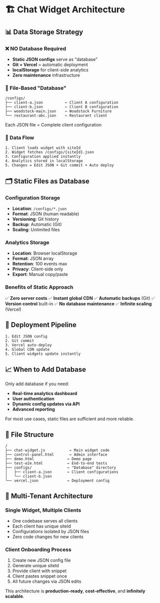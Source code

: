 # 🏗️ Chat Widget Architecture

## 📊 Data Storage Strategy

### ❌ NO Database Required
- **Static JSON configs** serve as "database"
- **Git + Vercel** = automatic deployment
- **localStorage** for client-side analytics
- **Zero maintenance** infrastructure

### 📁 File-Based "Database"

```
/configs/
├── client-a.json          ← Client A configuration
├── client-b.json          ← Client B configuration  
├── woodstock-main.json    ← Woodstock Furniture
└── restaurant-abc.json    ← Restaurant client
```

Each JSON file = Complete client configuration

### 🔄 Data Flow

```
1. Client loads widget with siteId
2. Widget fetches /configs/{siteId}.json
3. Configuration applied instantly
4. Analytics stored in localStorage
5. Changes = Edit JSON + Git commit + Auto deploy
```

## 🗂️ Static Files as Database

### Configuration Storage
- **Location**: `/configs/*.json`
- **Format**: JSON (human readable)
- **Versioning**: Git history
- **Backup**: Automatic (Git)
- **Scaling**: Unlimited files

### Analytics Storage
- **Location**: Browser localStorage
- **Format**: JSON array
- **Retention**: 100 events max
- **Privacy**: Client-side only
- **Export**: Manual copy/paste

### Benefits of Static Approach
✅ **Zero server costs**
✅ **Instant global CDN**
✅ **Automatic backups** (Git)
✅ **Version control** built-in
✅ **No database maintenance**
✅ **Infinite scaling** (Vercel)

## 🚀 Deployment Pipeline

```
1. Edit JSON config
2. Git commit
3. Vercel auto-deploy
4. Global CDN update
5. Client widgets update instantly
```

## 📈 When to Add Database

Only add database if you need:
- **Real-time analytics dashboard**
- **User authentication**
- **Dynamic config updates via API**
- **Advanced reporting**

For most use cases, static files are sufficient and more reliable.

## 🔧 File Structure

```
/
├── chat-widget.js           ← Main widget code
├── control-panel.html       ← Admin interface
├── demo.html               ← Demo page
├── test-e2e.html           ← End-to-end tests
├── configs/                ← "Database" directory
│   ├── client-a.json       ← Client configurations
│   └── client-b.json
└── vercel.json             ← Deployment config
```

## 🎯 Multi-Tenant Architecture

### Single Widget, Multiple Clients
- One codebase serves all clients
- Each client has unique siteId
- Configurations isolated by JSON files
- Zero code changes for new clients

### Client Onboarding Process
1. Create new JSON config file
2. Generate unique siteId
3. Provide client with snippet
4. Client pastes snippet once
5. All future changes via JSON edits

This architecture is **production-ready**, **cost-effective**, and **infinitely scalable**.
